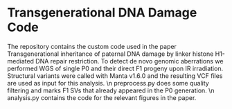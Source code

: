 # Transgenerational DNA Damage Code
The repository contains the custom code used in the paper Transgenerational inheritance of paternal DNA damage by linker histone H1-mediated DNA repair restriction. To detect de novo genomic aberrations we performed WGS of single P0 and their direct F1 progeny upon IR irradiation. Structural variants were called with Manta v1.6.0 and the resulting VCF files are used as input for this analysis. \n
preprocess.py does some quality filtering and marks F1 SVs that already appeared in the P0 generation. \n
analysis.py contains the code for the relevant figures in the paper.
